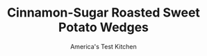 ---
layout: ../../layouts/MarkdownPostLayout.astro
title: Cinnamon-Sugar Roasted Sweet Potato Wedges
author: America's Test Kitchen
pubDate: 2023-03-15
description: "For our roasted sweet potato wedges, we needed to cut the wedges wide enough so that they’d maintain their shape once they were cooked."
image_url: https://res.cloudinary.com/hksqkdlah/image/upload/ar_1:1,c_fill,dpr_2.0,f_auto,fl_lossy.progressive.strip_profile,g_faces:auto,q_auto:low,w_344/33618_sfs-cinnamon-sugar-roasted-sweet-potato-wedges-3
tags: ["Side Dishes","Potatoes","Cookbook Collection"]
calories: 1064
protein: 2
carbohydrates: 32
fats: 
fiber: 5
ingredients: ["2 pounds small, sweet potatoes, unpeeled, cut lengthwise into 1 1/2-inch wedges","2 tablespoons, olive oil","2 teaspoons, ground cinnamon","2 teaspoons, sugar","1/2 teaspoon, Salt","Pinch, ground nutmeg"]
serves: 6
time: "55 minutes"
instructions: ["Adjust oven rack to middle position and heat oven to 450 degrees. Line rimmed baking sheet with parchment paper. Toss all ingredients together in bowl.","Arrange potatoes, skin side down, in single layer on prepared sheet. Roast until lightly browned and tender, about 30 minutes. Serve."]
nutrition: ["513 mg Potassium","71 mg Phosphorus","54 mg Calcium","1 mg Iron","38 mg Magnesium","277 mg Sodium","4 g Fat","3 g Monounsaturated","3 mg Vitamin C","5 g Fiber","16 µg Folate (food)","7 g Sugars","5 µg Vitamin K","116 g Water","32 g Carbs","16 µg Folate equivalent (total)","2 g Protein","1 mg Vitamin E","1072 µg Vitamin A","177 kcal Energy","1 g Sugars, added","1064 calories"]
notes: "We prefer to use small potatoes, about 8 ounces each, because they fit more uniformly on the baking sheet. They should be of similar size so they cook at the same rate. Be sure to scrub and dry the whole potatoes thoroughly before cutting them into wedges and tossing them with the oil and spices."
---